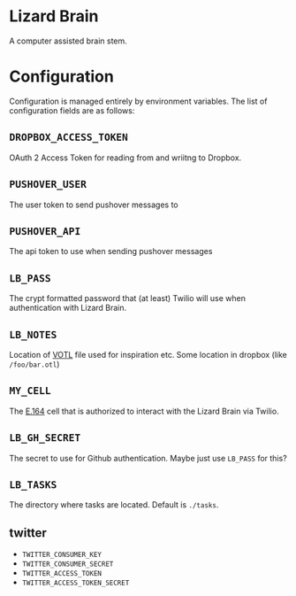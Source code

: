 # Lizard Brain

A computer assisted brain stem.

# Configuration

Configuration is managed entirely by environment variables.  The list of
configuration fields are as follows:

## `DROPBOX_ACCESS_TOKEN`

OAuth 2 Access Token for reading from and wriitng to Dropbox.

## `PUSHOVER_USER`

The user token to send pushover messages to

## `PUSHOVER_API`

The api token to use when sending pushover messages

## `LB_PASS`

The crypt formatted password that (at least) Twilio will use when authentication
with Lizard Brain.

## `LB_NOTES`

Location of [VOTL](https://github.com/vimoutliner/vimoutliner) file used for
inspiration etc.  Some location in dropbox (like `/foo/bar.otl`)

## `MY_CELL`

The [E.164](https://http://en.wikipedia.org/wiki/E.164) cell that is authorized
to interact with the Lizard Brain via Twilio.

## `LB_GH_SECRET`

The secret to use for Github authentication.  Maybe just use `LB_PASS` for this?

## `LB_TASKS`

The directory where tasks are located.  Default is `./tasks`.

## twitter

 * `TWITTER_CONSUMER_KEY`
 * `TWITTER_CONSUMER_SECRET`
 * `TWITTER_ACCESS_TOKEN`
 * `TWITTER_ACCESS_TOKEN_SECRET`

